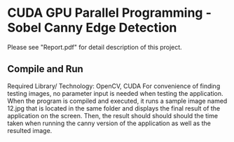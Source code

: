 
# CUDA GPU Parallel Programming - Sobel Canny Edge Detection
Please see "Report.pdf" for detail description of this project. 

## Compile and Run
Required Library/ Technology: OpenCV, CUDA
For convenience of finding testing images, no parameter input is needed when testing the application.
When the program is compiled and executed, it runs a sample image named 12.jpg that is located in
the same folder and displays the final result of the application on the screen. Then, the result should
should should the time taken when running the canny version of the application as well as the resulted image. 
